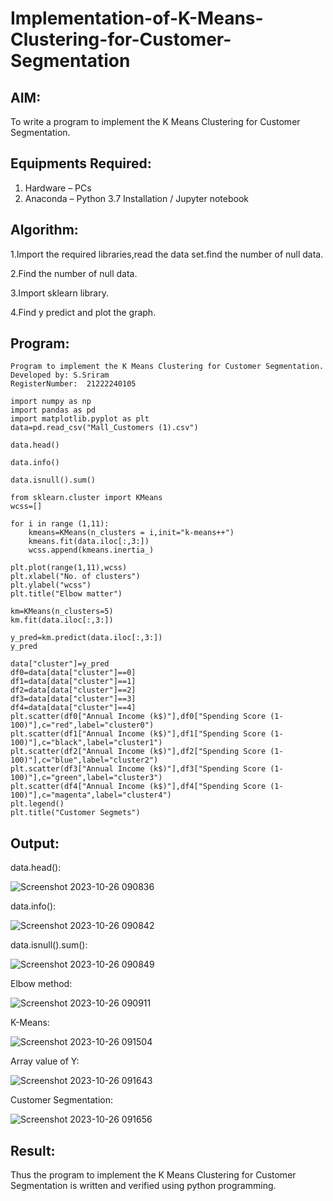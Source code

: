 # Implementation-of-K-Means-Clustering-for-Customer-Segmentation

## AIM:
To write a program to implement the K Means Clustering for Customer Segmentation.

## Equipments Required:
1. Hardware – PCs
2. Anaconda – Python 3.7 Installation / Jupyter notebook

## Algorithm:
1.Import the required libraries,read the data set.find the number of null data.

2.Find the number of null data.

3.Import sklearn library.

4.Find y predict and plot the graph. 

## Program:
```
Program to implement the K Means Clustering for Customer Segmentation.
Developed by: S.Sriram
RegisterNumber:  21222240105

import numpy as np
import pandas as pd
import matplotlib.pyplot as plt
data=pd.read_csv("Mall_Customers (1).csv")

data.head()

data.info()

data.isnull().sum()

from sklearn.cluster import KMeans
wcss=[]

for i in range (1,11):
    kmeans=KMeans(n_clusters = i,init="k-means++")
    kmeans.fit(data.iloc[:,3:])
    wcss.append(kmeans.inertia_)

plt.plot(range(1,11),wcss)
plt.xlabel("No. of clusters")
plt.ylabel("wcss")
plt.title("Elbow matter")

km=KMeans(n_clusters=5)
km.fit(data.iloc[:,3:])

y_pred=km.predict(data.iloc[:,3:])
y_pred

data["cluster"]=y_pred
df0=data[data["cluster"]==0]
df1=data[data["cluster"]==1]
df2=data[data["cluster"]==2]
df3=data[data["cluster"]==3]
df4=data[data["cluster"]==4]
plt.scatter(df0["Annual Income (k$)"],df0["Spending Score (1-100)"],c="red",label="cluster0")
plt.scatter(df1["Annual Income (k$)"],df1["Spending Score (1-100)"],c="black",label="cluster1")
plt.scatter(df2["Annual Income (k$)"],df2["Spending Score (1-100)"],c="blue",label="cluster2")
plt.scatter(df3["Annual Income (k$)"],df3["Spending Score (1-100)"],c="green",label="cluster3")
plt.scatter(df4["Annual Income (k$)"],df4["Spending Score (1-100)"],c="magenta",label="cluster4")
plt.legend()
plt.title("Customer Segmets")
```

## Output:
 data.head():

![Screenshot 2023-10-26 090836](https://github.com/premalatha-sureshbabu/Implementation-of-K-Means-Clustering-for-Customer-Segmentation/assets/120620842/e8063e36-d893-4068-9d58-c5ec3fe51e10)

 data.info():

![Screenshot 2023-10-26 090842](https://github.com/premalatha-sureshbabu/Implementation-of-K-Means-Clustering-for-Customer-Segmentation/assets/120620842/8e58a45e-d81b-4999-9ee7-3a49dd97f2a9)

 data.isnull().sum():

![Screenshot 2023-10-26 090849](https://github.com/premalatha-sureshbabu/Implementation-of-K-Means-Clustering-for-Customer-Segmentation/assets/120620842/24dd320e-6b21-430d-a23e-6bd52f6b1314)

 Elbow method:

![Screenshot 2023-10-26 090911](https://github.com/premalatha-sureshbabu/Implementation-of-K-Means-Clustering-for-Customer-Segmentation/assets/120620842/0ffb48c0-ad45-4c8d-82f1-00c0c5e66b2d)

 K-Means:

![Screenshot 2023-10-26 091504](https://github.com/premalatha-sureshbabu/Implementation-of-K-Means-Clustering-for-Customer-Segmentation/assets/120620842/c5c3e48c-8a0e-4f18-bc58-6d360f3148d3)

 Array value of Y:

![Screenshot 2023-10-26 091643](https://github.com/premalatha-sureshbabu/Implementation-of-K-Means-Clustering-for-Customer-Segmentation/assets/120620842/5396b134-9ac1-431e-9f73-a579e0f5c4e8)

 Customer Segmentation:

![Screenshot 2023-10-26 091656](https://github.com/premalatha-sureshbabu/Implementation-of-K-Means-Clustering-for-Customer-Segmentation/assets/120620842/797e5e9d-a35e-42d2-8bd9-d30c15f7eb0f)

## Result:
Thus the program to implement the K Means Clustering for Customer Segmentation is written and verified using python programming.
